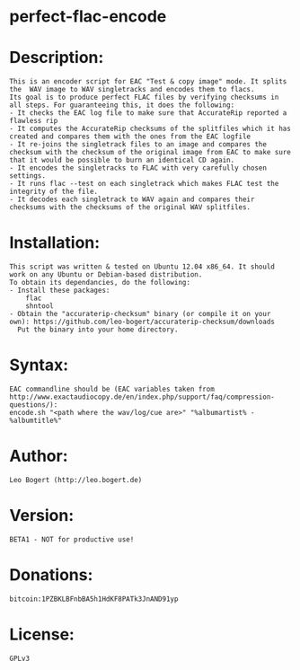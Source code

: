 perfect-flac-encode
===================

# Description:
	This is an encoder script for EAC "Test & copy image" mode. It splits the  WAV image to WAV singletracks and encodes them to flacs.
	Its goal is to produce perfect FLAC files by verifying checksums in all steps. For guaranteeing this, it does the following:
	- It checks the EAC log file to make sure that AccurateRip reported a flawless rip
	- It computes the AccurateRip checksums of the splitfiles which it has created and compares them with the ones from the EAC logfile
	- It re-joins the singletrack files to an image and compares the checksum with the checksum of the original image from EAC to make sure that it would be possible to burn an identical CD again.
	- It encodes the singletracks to FLAC with very carefully chosen settings.
	- It runs flac --test on each singletrack which makes FLAC test the integrity of the file.
	- It decodes each singletrack to WAV again and compares their checksums with the checksums of the original WAV splitfiles.

# Installation:
	This script was written & tested on Ubuntu 12.04 x86_64. It should work on any Ubuntu or Debian-based distribution.
	To obtain its dependancies, do the following:
	- Install these packages:
		flac
		shntool
	- Obtain the "accuraterip-checksum" binary (or compile it on your own): https://github.com/leo-bogert/accuraterip-checksum/downloads
	  Put the binary into your home directory.

# Syntax:
	EAC commandline should be (EAC variables taken from http://www.exactaudiocopy.de/en/index.php/support/faq/compression-questions/): 
	encode.sh "<path where the wav/log/cue are>" "%albumartist% - %albumtitle%"

# Author:
	Leo Bogert (http://leo.bogert.de)

# Version:
	BETA1 - NOT for productive use!

# Donations:
	bitcoin:1PZBKLBFnbBA5h1HdKF8PATk3JnAND91yp
	
# License:
	GPLv3